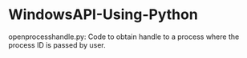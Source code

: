 # WindowsAPI-Using-Python

openprocesshandle.py: Code to obtain handle to a process where the process ID is passed by user.
